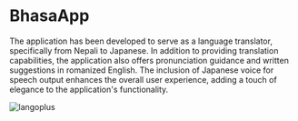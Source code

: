 # BhasaApp
The application has been developed to serve as a language translator, specifically from Nepali to Japanese. 
In addition to providing translation capabilities, the application also offers pronunciation guidance and written suggestions in romanized English.
The inclusion of Japanese voice for speech output enhances the overall user experience, adding a touch of elegance to the application's functionality.

![langoplus](https://github.com/bibashkoirala/BhasaApp/assets/63705122/7e27d4d0-41aa-4210-863e-25892a916a47)



